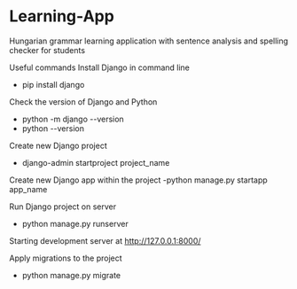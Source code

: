 # Learning-App
Hungarian grammar learning application with sentence analysis and spelling checker for students

Useful commands
Install Django in command line
- pip install django

Check the version of Django and Python
- python -m django --version
- python --version

Create new Django project
- django-admin startproject project_name

Create new Django app within the project
-python manage.py startapp app_name

Run Django project on server
- python manage.py runserver

Starting development server at http://127.0.0.1:8000/

Apply migrations to the project
- python manage.py migrate
